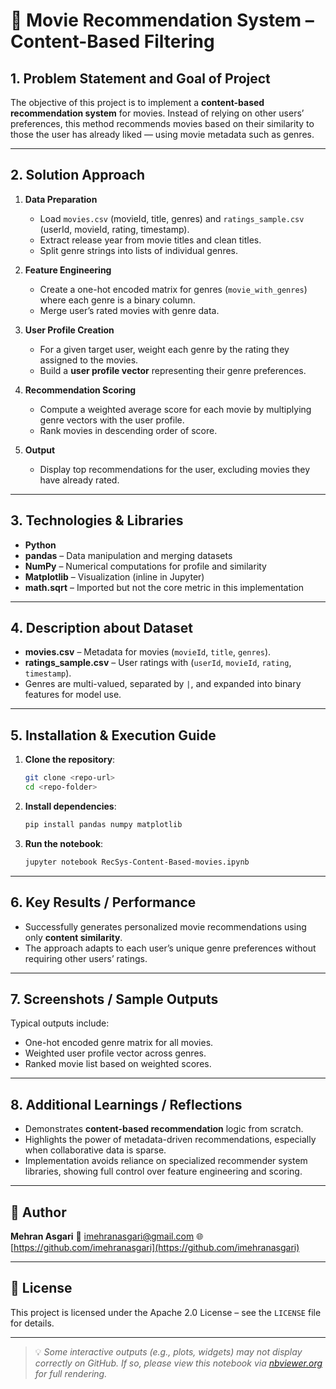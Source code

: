 # 🎯 Movie Recommendation System – Content-Based Filtering

## 1. Problem Statement and Goal of Project

The objective of this project is to implement a **content-based recommendation system** for movies.
Instead of relying on other users’ preferences, this method recommends movies based on their similarity to those the user has already liked — using movie metadata such as genres.

---

## 2. Solution Approach


1. **Data Preparation**

   * Load `movies.csv` (movieId, title, genres) and `ratings_sample.csv` (userId, movieId, rating, timestamp).
   * Extract release year from movie titles and clean titles.
   * Split genre strings into lists of individual genres.

2. **Feature Engineering**

   * Create a one-hot encoded matrix for genres (`movie_with_genres`) where each genre is a binary column.
   * Merge user’s rated movies with genre data.

3. **User Profile Creation**

   * For a given target user, weight each genre by the rating they assigned to the movies.
   * Build a **user profile vector** representing their genre preferences.

4. **Recommendation Scoring**

   * Compute a weighted average score for each movie by multiplying genre vectors with the user profile.
   * Rank movies in descending order of score.

5. **Output**

   * Display top recommendations for the user, excluding movies they have already rated.

---

## 3. Technologies & Libraries

* **Python**
* **pandas** – Data manipulation and merging datasets
* **NumPy** – Numerical computations for profile and similarity
* **Matplotlib** – Visualization (inline in Jupyter)
* **math.sqrt** – Imported but not the core metric in this implementation

---

## 4. Description about Dataset

* **movies.csv** – Metadata for movies (`movieId`, `title`, `genres`).
* **ratings\_sample.csv** – User ratings with (`userId`, `movieId`, `rating`, `timestamp`).
* Genres are multi-valued, separated by `|`, and expanded into binary features for model use.

---

## 5. Installation & Execution Guide

1. **Clone the repository**:

   ```bash
   git clone <repo-url>
   cd <repo-folder>
   ```
2. **Install dependencies**:

   ```bash
   pip install pandas numpy matplotlib
   ```
3. **Run the notebook**:

   ```bash
   jupyter notebook RecSys-Content-Based-movies.ipynb
   ```

---

## 6. Key Results / Performance

* Successfully generates personalized movie recommendations using only **content similarity**.
* The approach adapts to each user’s unique genre preferences without requiring other users’ ratings.

---

## 7. Screenshots / Sample Outputs

Typical outputs include:

* One-hot encoded genre matrix for all movies.
* Weighted user profile vector across genres.
* Ranked movie list based on weighted scores.

---

## 8. Additional Learnings / Reflections

* Demonstrates **content-based recommendation** logic from scratch.
* Highlights the power of metadata-driven recommendations, especially when collaborative data is sparse.
* Implementation avoids reliance on specialized recommender system libraries, showing full control over feature engineering and scoring.

---

## 👤 Author

**Mehran Asgari**
📧 [imehranasgari@gmail.com](mailto:imehranasgari@gmail.com)
🌐 [https://github.com/imehranasgari](https://github.com/imehranasgari)

---

## 📄 License

This project is licensed under the Apache 2.0 License – see the `LICENSE` file for details.

---

> 💡 *Some interactive outputs (e.g., plots, widgets) may not display correctly on GitHub. If so, please view this notebook via [nbviewer.org](https://nbviewer.org) for full rendering.*

